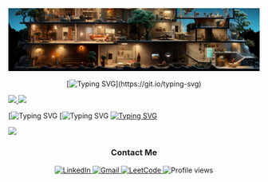 <div id="header" align="center">

 <img src="https://github.com/Tolkynbayeva/Tolkynbayeva/blob/main/header.png" alt="warioddly gitgub header image"/>

 [![Typing SVG](https://readme-typing-svg.herokuapp.com?color=%2336BCF7&center=true&vCenter=true&size=26&width=600&lines=Hi+there+👋,+I+am+Tolganay;)](https://git.io/typing-svg)

</div>

<a href="https://github-readme-stats.vercel.app/api/top-langs/?username=tolkynbayeva&layout=donut&theme=nord">
 <img src="https://github-readme-stats.vercel.app/api/top-langs/?username=tolkynbayeva&layout=donut&theme=nord"/>
 <img src="https://leetcard.jacoblin.cool/workfortime37?theme=nord"/>
</a>

[![Typing SVG](https://github-readme-stats.vercel.app/api/top-langs/?username=tolkynbayeva&layout=donut&theme=nord)
[![Typing SVG](https://leetcard.jacoblin.cool/workfortime37?theme=nord)
<a href="ссылка_на_leetcode">
  <img src="https://leetcard.jacoblin.cool/workfortime37?theme=nord" alt="Typing SVG" height="215px">
</a>

<div>
  <img style="height: 215px;" src="https://github-readme-stats.vercel.app/api/top-langs/?username=tolkynbayeva&layout=donut&theme=nord", src="https://leetcard.jacoblin.cool/workfortime37?theme=nord"/>
<!--  <img style="height: 215px;" src="https://leetcard.jacoblin.cool/workfortime37?theme=nord"/> -->
</div>


<div id="badges" align="center">
  
  ### Contact Me
 
   <a href="https://www.linkedin.com/in/tolganay-tolkynbayeva-4b0a69210/" target="_new">
      <img src="https://img.shields.io/badge/Linkedin-Tolganay-blue?logo=Linkedin" alt="LinkedIn"/>
  </a>
  <a href="mailto: workfortime37@gmail.com" target="_new">
    <img src="https://img.shields.io/badge/Gmail-Tolganay-red?logo=Gmail" alt="Gmail"/>
  </a>
  
  <a href="https://leetcode.com/workfortime37/" target="_new">
    <img src="https://img.shields.io/badge/leetcode-Tolganay-yellow?logo=LeetCode" alt="LeetCode"/>
  </a>
  <img src="https://komarev.com/ghpvc/?username=Tolkynbayeva&color=green" alt="Profile views"/>
  
</div>

<!--
**Tolkynbayeva/Tolkynbayeva** is a ✨ _special_ ✨ repository because its `README.md` (this file) appears on your GitHub profile.

Here are some ideas to get you started:

- 🔭 I’m currently working on ...
- 🌱 I’m currently learning ...
- 👯 I’m looking to collaborate on ...
- 🤔 I’m looking for help with ...
- 💬 Ask me about ...
- 📫 How to reach me: ...
- 😄 Pronouns: ...
- ⚡ Fun fact: ...
-->
